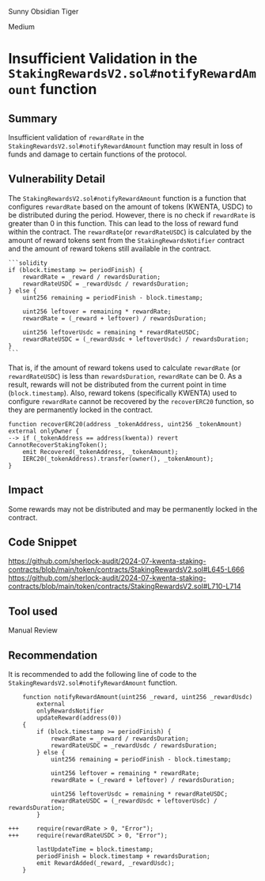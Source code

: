 Sunny Obsidian Tiger

Medium

# Insufficient Validation in the `StakingRewardsV2.sol#notifyRewardAmount` function

## Summary
Insufficient validation of `rewardRate` in the `StakingRewardsV2.sol#notifyRewardAmount` function may result in loss of funds and damage to certain functions of the protocol.

## Vulnerability Detail
The `StakingRewardsV2.sol#notifyRewardAmount` function is a function that configures `rewardRate` based on the amount of tokens (KWENTA, USDC) to be distributed during the period.
However, there is no check if `rewardRate` is greater than 0 in this function.
This can lead to the loss of reward fund within the contract.
The `rewardRate`(or `rewardRateUSDC`) is calculated by the amount of reward tokens sent from the `StakingRewardsNotifier` contract and the amount of reward tokens still available in the contract.

    ```solidity
    if (block.timestamp >= periodFinish) {
        rewardRate = _reward / rewardsDuration;
        rewardRateUSDC = _rewardUsdc / rewardsDuration;
    } else {
        uint256 remaining = periodFinish - block.timestamp;

        uint256 leftover = remaining * rewardRate;
        rewardRate = (_reward + leftover) / rewardsDuration;

        uint256 leftoverUsdc = remaining * rewardRateUSDC;
        rewardRateUSDC = (_rewardUsdc + leftoverUsdc) / rewardsDuration;
    }
    ```
That is, if the amount of reward tokens used to calculate `rewardRate` (or `rewardRateUSDC`) is less than `rewardsDuration`, `rewardRate` can be 0.
As a result, rewards will not be distributed from the current point in time (`block.timestamp`). Also, reward tokens (specifically KWENTA) used to configure `rewardRate` cannot be recovered by the `recoverERC20` function, so they are permanently locked in the contract.

```solidity
function recoverERC20(address _tokenAddress, uint256 _tokenAmount) external onlyOwner {
--> if (_tokenAddress == address(kwenta)) revert CannotRecoverStakingToken();
    emit Recovered(_tokenAddress, _tokenAmount);
    IERC20(_tokenAddress).transfer(owner(), _tokenAmount);
}
```

## Impact
Some rewards may not be distributed and may be permanently locked in the contract.

## Code Snippet
https://github.com/sherlock-audit/2024-07-kwenta-staking-contracts/blob/main/token/contracts/StakingRewardsV2.sol#L645-L666
https://github.com/sherlock-audit/2024-07-kwenta-staking-contracts/blob/main/token/contracts/StakingRewardsV2.sol#L710-L714

## Tool used

Manual Review

## Recommendation
It is recommended to add the following line of code to the `StakingRewardsV2.sol#notifyRewardAmount` function.
```solidity
    function notifyRewardAmount(uint256 _reward, uint256 _rewardUsdc)
        external
        onlyRewardsNotifier
        updateReward(address(0))
    {
        if (block.timestamp >= periodFinish) {
            rewardRate = _reward / rewardsDuration;
            rewardRateUSDC = _rewardUsdc / rewardsDuration;
        } else {
            uint256 remaining = periodFinish - block.timestamp;

            uint256 leftover = remaining * rewardRate;
            rewardRate = (_reward + leftover) / rewardsDuration;

            uint256 leftoverUsdc = remaining * rewardRateUSDC;
            rewardRateUSDC = (_rewardUsdc + leftoverUsdc) / rewardsDuration;
        }

+++     require(rewardRate > 0, "Error");
+++     require(rewardRateUSDC > 0, "Error");

        lastUpdateTime = block.timestamp;
        periodFinish = block.timestamp + rewardsDuration;
        emit RewardAdded(_reward, _rewardUsdc);
    }
```